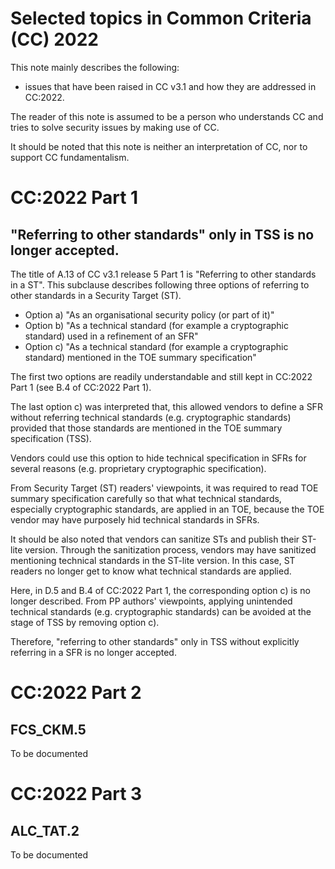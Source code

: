 # Selected topics in Common Criteria (CC) 2022

This note mainly describes the following:
- issues that have been raised in CC v3.1 and how they are addressed in CC:2022.

The reader of this note is assumed to be a person who understands CC and tries to solve security issues by making use of CC.

It should be noted that this note is neither an interpretation of CC, nor to support CC fundamentalism.

# CC:2022 Part 1
## "Referring to other standards" only in TSS is no longer accepted.

The title of A.13 of CC v3.1 release 5 Part 1 is "Referring to other standards in a ST".
This subclause describes following three options of referring to other standards in a Security Target (ST).
- Option a) "As an organisational security policy (or part of it)"
- Option b) "As a technical standard (for example a cryptographic standard) used in a refinement of an SFR"
- Option c) "As a technical standard (for example a cryptographic standard) mentioned in the TOE summary specification"

The first two options are readily understandable and still kept in CC:2022 Part 1 (see B.4 of CC:2022 Part 1). 

The last option c) was interpreted that, this allowed vendors to define a SFR without referring technical standards (e.g. cryptographic standards) provided that those standards are mentioned in the TOE summary specification (TSS).

Vendors could use this option to hide technical specification in SFRs for several reasons (e.g. proprietary cryptographic specification).

From Security Target (ST) readers' viewpoints, it was required to read TOE summary specification carefully so that what technical standards, especially cryptographic standards, are applied in an TOE, because the TOE vendor may have purposely hid technical standards in SFRs.

It should be also noted that vendors can sanitize STs and publish their ST-lite version. 
Through the sanitization process, vendors may have sanitized mentioning technical standards in the ST-lite version. In this case, ST readers no longer get to know what technical standards are applied.

Here, in D.5 and B.4 of CC:2022 Part 1, the corresponding option c) is no longer described. 
From PP authors' viewpoints, applying unintended technical standards (e.g. cryptographic standards) can be avoided at the stage of TSS by removing option c).

Therefore, "referring to other standards" only in TSS without explicitly referring in a SFR is no longer accepted.

# CC:2022 Part 2
## FCS_CKM.5
To be documented

# CC:2022 Part 3
## ALC_TAT.2
To be documented
